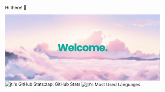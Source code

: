 Hi there! 👋
<div align="center"> <img src="welcome.png"> </div>
<!-- <details> -->
<!--   <summary> -->
    :zap: GitHub Stats
<!--   </summary> -->
  <img align="left" alt = "jtl's GitHub Stats" src = "https://github-readme-stats-jtl2774s-projects.vercel.app/api?username=jtl2774&show_icons=true&theme=tokyonight"/>
  <img align="center" alt = "jtl's Most Used Languages" src = "https://github-readme-stats.vercel.app/api/top-langs/?username=jtl2774&size_weight=0.5&count_weight=0.5&theme=tokyonight"/>
<!-- </details> -->
<!--
**jtl2774/jtl2774** is a ✨ _special_ ✨ repository because its `README.md` (this file) appears on your GitHub profile.

Here are some ideas to get you started:

- 🔭 I’m currently working on ...
- 🌱 I’m currently learning ...
- 👯 I’m looking to collaborate on ...
- 🤔 I’m looking for help with ...
- 💬 Ask me about ...
- 📫 How to reach me: ...
- 😄 Pronouns: ...
- ⚡ Fun fact: ...
-->


